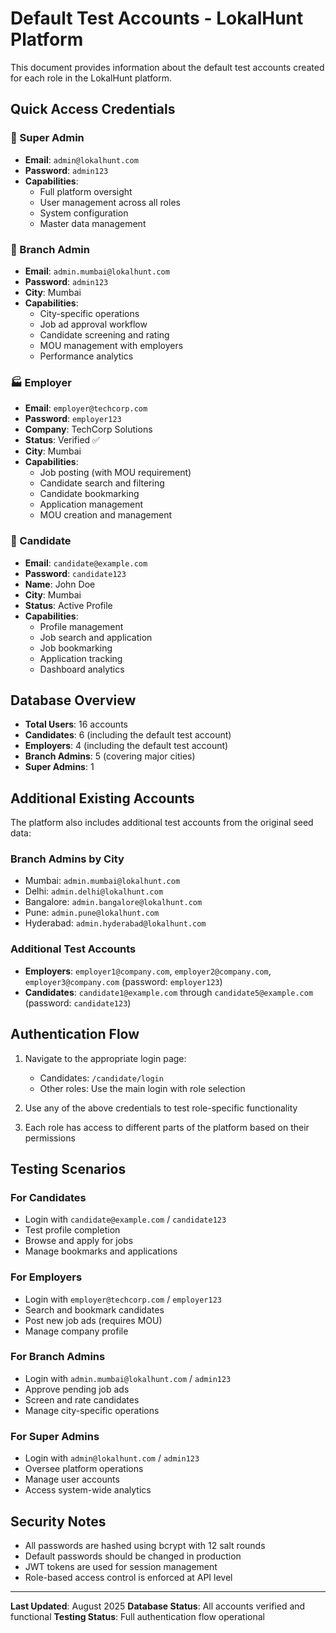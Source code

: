# Default Test Accounts - LokalHunt Platform

This document provides information about the default test accounts created for each role in the LokalHunt platform.

## Quick Access Credentials

### 🔧 Super Admin
- **Email**: `admin@lokalhunt.com`
- **Password**: `admin123`
- **Capabilities**: 
  - Full platform oversight
  - User management across all roles
  - System configuration
  - Master data management

### 🏢 Branch Admin
- **Email**: `admin.mumbai@lokalhunt.com`
- **Password**: `admin123`
- **City**: Mumbai
- **Capabilities**:
  - City-specific operations
  - Job ad approval workflow
  - Candidate screening and rating
  - MOU management with employers
  - Performance analytics

### 🏭 Employer
- **Email**: `employer@techcorp.com`
- **Password**: `employer123`
- **Company**: TechCorp Solutions
- **Status**: Verified ✅
- **City**: Mumbai
- **Capabilities**:
  - Job posting (with MOU requirement)
  - Candidate search and filtering
  - Candidate bookmarking
  - Application management
  - MOU creation and management

### 👤 Candidate
- **Email**: `candidate@example.com`
- **Password**: `candidate123`
- **Name**: John Doe
- **City**: Mumbai
- **Status**: Active Profile
- **Capabilities**:
  - Profile management
  - Job search and application
  - Job bookmarking
  - Application tracking
  - Dashboard analytics

## Database Overview

- **Total Users**: 16 accounts
- **Candidates**: 6 (including the default test account)
- **Employers**: 4 (including the default test account)
- **Branch Admins**: 5 (covering major cities)
- **Super Admins**: 1

## Additional Existing Accounts

The platform also includes additional test accounts from the original seed data:

### Branch Admins by City
- Mumbai: `admin.mumbai@lokalhunt.com`
- Delhi: `admin.delhi@lokalhunt.com`
- Bangalore: `admin.bangalore@lokalhunt.com`
- Pune: `admin.pune@lokalhunt.com`
- Hyderabad: `admin.hyderabad@lokalhunt.com`

### Additional Test Accounts
- **Employers**: `employer1@company.com`, `employer2@company.com`, `employer3@company.com` (password: `employer123`)
- **Candidates**: `candidate1@example.com` through `candidate5@example.com` (password: `candidate123`)

## Authentication Flow

1. Navigate to the appropriate login page:
   - Candidates: `/candidate/login`
   - Other roles: Use the main login with role selection

2. Use any of the above credentials to test role-specific functionality

3. Each role has access to different parts of the platform based on their permissions

## Testing Scenarios

### For Candidates
- Login with `candidate@example.com` / `candidate123`
- Test profile completion
- Browse and apply for jobs
- Manage bookmarks and applications

### For Employers
- Login with `employer@techcorp.com` / `employer123`
- Search and bookmark candidates
- Post new job ads (requires MOU)
- Manage company profile

### For Branch Admins
- Login with `admin.mumbai@lokalhunt.com` / `admin123`
- Approve pending job ads
- Screen and rate candidates
- Manage city-specific operations

### For Super Admins
- Login with `admin@lokalhunt.com` / `admin123`
- Oversee platform operations
- Manage user accounts
- Access system-wide analytics

## Security Notes

- All passwords are hashed using bcrypt with 12 salt rounds
- Default passwords should be changed in production
- JWT tokens are used for session management
- Role-based access control is enforced at API level

---

**Last Updated**: August 2025
**Database Status**: All accounts verified and functional
**Testing Status**: Full authentication flow operational